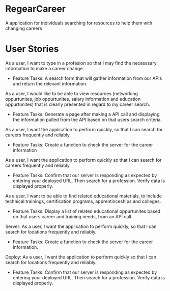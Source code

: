 # RegearCareer
A application for individuals searching for resources to help them with changing careers

# User Stories

 As a user, I want to type in a profesion so that I may find the necesssary information to make a career change.

- Feature Tasks: A search form that will gather information from our APIs and return the relevant information.

As a user, I would like to be able to view resources (networking oppurtunites, job oppurtunites, salary information and education oppurtunites) that is clearly presented in regard to my career search.

- Feature Tasks: Generate a page after making a API call and displaying the information pulled from the API based on that users search criteria. 


As a user, I want the application to perform quickly, so that I can search for careers frequently and reliably.

- Feature Tasks: Create a function to check the server for the career information

As a user, I want the application to perform quickly so that I can search for careers frequently and reliably.

- Feature Tasks: Confirm that our server is responding as expected by entering your deployed URL. Then search for a profession. Verify data is displayed properly.


As a user, I want to be able to find related educational materials, to include technical trainings, certification programs, apprentinceships and colleges. 

- Feature Tasks: Display a list of related educational oppurtunites based on that users career and training needs, from an API call.

Server: As a user, I want the application to perform quickly, so that I can search for locations frequently and reliably.

- Feature Tasks: Create a function to check the server for the career information.

Deploy: As a user, I want the application to perform quickly so that I can search for locations frequently and reliably.

- Feature Tasks: Confirm that our server is responding as expected by entering your deployed URL. Then search for a profession. Verify data is displayed properly.

